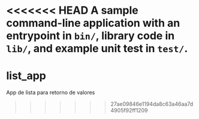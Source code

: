 <<<<<<< HEAD
A sample command-line application with an entrypoint in `bin/`, library code
in `lib/`, and example unit test in `test/`.
=======
# list_app
App de lista para retorno de valores
>>>>>>> 27ae09846e1194da8c63a46aa7d4905f92ff1209
